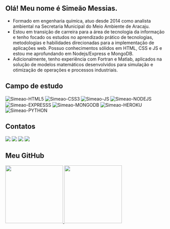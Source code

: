 ## Olá! Meu nome é Simeão Messias.

- Formado em engenharia química, atuo desde 2014 como analista ambiental na Secretaria Municipal do Meio Ambiente de Aracaju.
- Estou em transição de carreira para a área de tecnologia da informação e tenho focado os estudos no aprendizado prático de tecnologias, metodologias e habilidades direcionadas para a implementação de aplicações web. Possuo conhecimentos sólidos em HTML, CSS e JS e estou me aprofundando em Nodejs/Express e MongoDB.
- Adicionalmente, tenho experiência com Fortran e Matlab, aplicados na solução de modelos matemáticos desenvolvidos para simulação e otimização de operações e processos industriais.

## Campo de estudo <br>

<div style="display: inline_block">
  <img align="center" alt="Simeao-HTML5" height="" width="" src="https://img.shields.io/badge/HTML5-E34F26?style=for-the-badge&logo=html5&logoColor=white">
  <img align="center" alt="Simeao-CSS3" height="" width="" src="https://img.shields.io/badge/CSS3-1572B6?style=for-the-badge&logo=css3&logoColor=white">
  <img align="center" alt="Simeao-JS" height="" width="" src="https://img.shields.io/badge/JavaScript-F7DF1E?style=for-the-badge&logo=javascript&logoColor=black">
  <img align="center" alt="Simeao-NODEJS" height="" width="" src="https://img.shields.io/badge/Node.js-43853D?style=for-the-badge&logo=node.js&logoColor=white">
  <img align="center" alt="Simeao-EXPRESSS" height="" width="" src="https://img.shields.io/badge/Express.js-404D59?style=for-the-badge">
  <img align="center" alt="Simeao-MONGODB" height="" width="" src="https://img.shields.io/badge/MongoDB-4EA94B?style=for-the-badge&logo=mongodb&logoColor=white">
  <img align="center" alt="Simeao-HEROKU" height="" width="" src="https://img.shields.io/badge/Heroku-430098?style=for-the-badge&logo=heroku&logoColor=white">
  <img align="center" alt="Simeao-PYTHON" height="" width="" src="https://img.shields.io/badge/Python-14354C?style=for-the-badge&logo=python&logoColor=white">
</div>

## Contatos <br>

<div> 
  <a href="https://www.linkedin.com/in/simeaomessias" target="_blank"><img src="https://img.shields.io/badge/-LinkedIn-%230077B5?style=for-the-badge&logo=linkedin&logoColor=white" target="_blank"></a>
  <a href="https://twitter.com/simeaomessias" target="_blank"><img src="https://img.shields.io/badge/Twitter-1DA1F2?style=for-the-badge&logo=twitter&logoColor=white" target="_blank"></a>
  <a href="https://discord.gg/B3SfPqKm8Y" target="_blank"><img src="https://img.shields.io/badge/Discord-7289DA?style=for-the-badge&logo=discord&logoColor=white" target="_blank"></a> 
  <a href = "mailto:simeaoclaudiomessiasneto@gmail.com"><img src="https://img.shields.io/badge/Gmail-D14836?style=for-the-badge&logo=gmail&logoColor=white" target="_blank"></a>
</div>

## Meu GitHub <br>

<div align="left">
  <a href="https://github.com/simeaomessias">
  <img height="180em" src="https://github-readme-stats.vercel.app/api?username=simeaomessias&show_icons=true&theme=dark&include_all_commits=true&count_private=true"/>
  <img height="180em" src="https://github-readme-stats.vercel.app/api/top-langs/?username=simeaomessias&layout=compact&langs_count=7&theme=dark"/>
</div>
  
